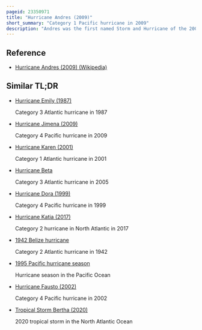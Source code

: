 ```yaml
---
pageid: 23350971
title: "Hurricane Andres (2009)"
short_summary: "Category 1 Pacific hurricane in 2009"
description: "Andres was the first named Storm and Hurricane of the 2009 Pacific Hurricane Season. Andres began its Development on June 21 as it tracked along the mexican Coastline. Deep Convection developed around the Center of Circulation and by June 23 the Storm was at Hurricane Status gaining an 80-mph Maximum Gust. The Storm featured a developing Eyewall within a central Dense Overcast Surface upon reaching this Intensity. The Storm quickly degenerated within 36hours with most of the Convection being displaced by high Winds shear becoming a non-tropical Trough during the Afternoon of June24."
---
```


## Reference

- [Hurricane Andres (2009) (Wikipedia)](https://en.wikipedia.org/?curid=23350971)

## Similar TL;DR

- [Hurricane Emily (1987)](/tldr/en/hurricane-emily-1987)

  Category 3 Atlantic hurricane in 1987

- [Hurricane Jimena (2009)](/tldr/en/hurricane-jimena-2009)

  Category 4 Pacific hurricane in 2009

- [Hurricane Karen (2001)](/tldr/en/hurricane-karen-2001)

  Category 1 Atlantic hurricane in 2001

- [Hurricane Beta](/tldr/en/hurricane-beta)

  Category 3 Atlantic hurricane in 2005

- [Hurricane Dora (1999)](/tldr/en/hurricane-dora-1999)

  Category 4 Pacific hurricane in 1999

- [Hurricane Katia (2017)](/tldr/en/hurricane-katia-2017)

  Category 2 hurricane in North Atlantic in 2017

- [1942 Belize hurricane](/tldr/en/1942-belize-hurricane)

  Category 2 Atlantic hurricane in 1942

- [1995 Pacific hurricane season](/tldr/en/1995-pacific-hurricane-season)

  Hurricane season in the Pacific Ocean

- [Hurricane Fausto (2002)](/tldr/en/hurricane-fausto-2002)

  Category 4 Pacific hurricane in 2002

- [Tropical Storm Bertha (2020)](/tldr/en/tropical-storm-bertha-2020)

  2020 tropical storm in the North Atlantic Ocean
